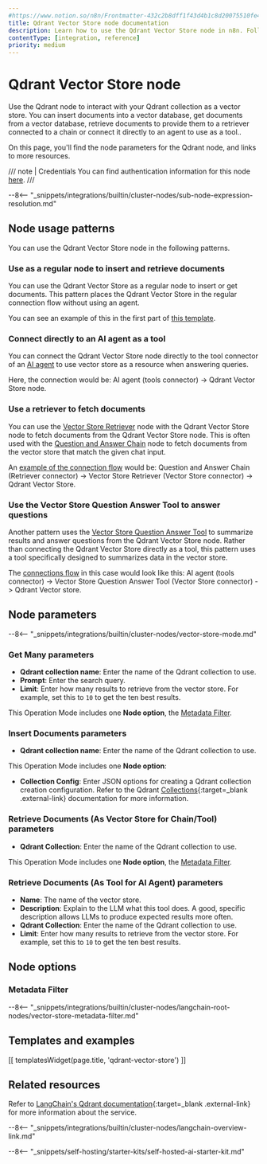 ```yaml
---
#https://www.notion.so/n8n/Frontmatter-432c2b8dff1f43d4b1c8d20075510fe4
title: Qdrant Vector Store node documentation
description: Learn how to use the Qdrant Vector Store node in n8n. Follow technical documentation to integrate Qdrant Vector Store node into your workflows.
contentType: [integration, reference]
priority: medium
---
```


# Qdrant Vector Store node

Use the Qdrant node to interact with your Qdrant collection as a vector store. You can insert documents into a vector database, get documents from a vector database, retrieve documents to provide them to a retriever connected to a chain or connect it directly to an agent to use as a tool..

On this page, you'll find the node parameters for the Qdrant node, and links to more resources.

/// note | Credentials
You can find authentication information for this node [here](/integrations/builtin/credentials/qdrant.md).
///

--8<-- "_snippets/integrations/builtin/cluster-nodes/sub-node-expression-resolution.md"

## Node usage patterns

You can use the Qdrant Vector Store node in the following patterns.

### Use as a regular node to insert and retrieve documents

You can use the Qdrant Vector Store as a regular node to insert or get documents. This pattern places the Qdrant Vector Store in the regular connection flow without using an agent.

You can see an example of this in the first part of [this template](https://n8n.io/workflows/2440-building-rag-chatbot-for-movie-recommendations-with-qdrant-and-open-ai/).

### Connect directly to an AI agent as a tool

You can connect the Qdrant Vector Store node directly to the tool connector of an [AI agent](/integrations/builtin/cluster-nodes/root-nodes/n8n-nodes-langchain.agent/index.md) to use vector store as a resource when answering queries.

Here, the connection would be: AI agent (tools connector) -> Qdrant Vector Store node.

### Use a retriever to fetch documents

You can use the [Vector Store Retriever](/integrations/builtin/cluster-nodes/sub-nodes/n8n-nodes-langchain.retrievervectorstore.md) node with the Qdrant Vector Store node to fetch documents from the Qdrant Vector Store node. This is often used with the [Question and Answer Chain](/integrations/builtin/cluster-nodes/root-nodes/n8n-nodes-langchain.chainretrievalqa/index.md) node to fetch documents from the vector store that match the given chat input.

An [example of the connection flow](https://n8n.io/workflows/2183-ai-crew-to-automate-fundamental-stock-analysis-qanda-workflow/) would be: Question and Answer Chain (Retriever connector) -> Vector Store Retriever (Vector Store connector) -> Qdrant Vector Store.

### Use the Vector Store Question Answer Tool to answer questions

Another pattern uses the [Vector Store Question Answer Tool](/integrations/builtin/cluster-nodes/sub-nodes/n8n-nodes-langchain.toolvectorstore.md) to summarize results and answer questions from the Qdrant Vector Store node. Rather than connecting the Qdrant Vector Store directly as a tool, this pattern uses a tool specifically designed to summarizes data in the vector store.

The [connections flow](https://n8n.io/workflows/2464-scale-deal-flow-with-a-pitch-deck-ai-vision-chatbot-and-qdrant-vector-store/) in this case would look like this: AI agent (tools connector) -> Vector Store Question Answer Tool (Vector Store connector) -> Qdrant Vector store.
	
## Node parameters

--8<-- "_snippets/integrations/builtin/cluster-nodes/vector-store-mode.md"

<!-- vale from-write-good.Weasel = NO -->
### Get Many parameters
<!-- vale from-write-good.Weasel = YES -->

* **Qdrant collection name**: Enter the name of the Qdrant collection to use.
* **Prompt**: Enter the search query.
* **Limit**: Enter how many results to retrieve from the vector store. For example, set this to `10` to get the ten best results.

This Operation Mode includes one **Node option**, the [Metadata Filter](#metadata-filter).

### Insert Documents parameters

* **Qdrant collection name**: Enter the name of the Qdrant collection to use.

This Operation Mode includes one **Node option**:

* **Collection Config**: Enter JSON options for creating a Qdrant collection creation configuration. Refer to the Qdrant [Collections](https://qdrant.tech/documentation/concepts/collections/){:target=_blank .external-link} documentation for more information.

### Retrieve Documents (As Vector Store for Chain/Tool) parameters

* **Qdrant Collection**: Enter the name of the Qdrant collection to use.

This Operation Mode includes one **Node option**, the [Metadata Filter](#metadata-filter).

### Retrieve Documents (As Tool for AI Agent) parameters

* **Name**: The name of the vector store.
* **Description**: Explain to the LLM what this tool does. A good, specific description allows LLMs to produce expected results more often.
* **Qdrant Collection**: Enter the name of the Qdrant collection to use.
* **Limit**: Enter how many results to retrieve from the vector store. For example, set this to `10` to get the ten best results.

## Node options

### Metadata Filter

--8<-- "_snippets/integrations/builtin/cluster-nodes/langchain-root-nodes/vector-store-metadata-filter.md"

## Templates and examples

<!-- see https://www.notion.so/n8n/Pull-in-templates-for-the-integrations-pages-37c716837b804d30a33b47475f6e3780 -->
[[ templatesWidget(page.title, 'qdrant-vector-store') ]]

## Related resources

Refer to [LangChain's Qdrant documentation](https://js.langchain.com/docs/integrations/vectorstores/qdrant){:target=_blank .external-link} for more information about the service.

--8<-- "_snippets/integrations/builtin/cluster-nodes/langchain-overview-link.md"

--8<-- "_snippets/self-hosting/starter-kits/self-hosted-ai-starter-kit.md"
